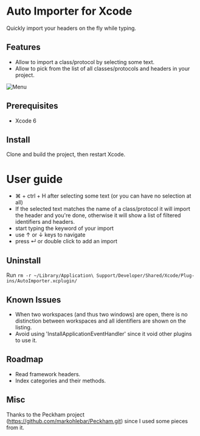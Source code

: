 # Auto Importer for Xcode

Quickly import your headers on the fly while typing.

## Features

- Allow to import a class/protocol by selecting some text.
- Allow to pick from the list of all classes/protocols and headers in your project.

![Menu](http://raw.githubusercontent.com/lucholaf/Auto-Importer-for-Xcode/master/demo.gif)

## Prerequisites

- Xcode 6

## Install

Clone and build the project, then restart Xcode.

# User guide

- ⌘ + ctrl + H after selecting some text (or you can have no selection at all)
- If the selected text matches the name of a class/protocol it will import the header and you're done, otherwise it will show a list of filtered identifiers and headers.
- start typing the keyword of your import
- use ↑ or ↓ keys to navigate
- press ↵ or double click to add an import

## Uninstall

Run `rm -r ~/Library/Application\ Support/Developer/Shared/Xcode/Plug-ins/AutoImporter.xcplugin/`

## Known Issues

- When two workspaces (and thus two windows) are open, there is no distinction between workspaces and all identifiers are shown on the listing.
- Avoid using 'InstallApplicationEventHandler' since it void other plugins to use it.

## Roadmap

- Read framework headers.
- Index categories and their methods.

## Misc

Thanks to the Peckham project (https://github.com/markohlebar/Peckham.git) since I used some pieces from it.